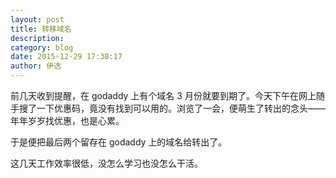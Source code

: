 ```yaml
---
layout: post
title: 转移域名
description: 
category: blog
date: 2015-12-29 17:38:17
author: 伊迭
---
```


前几天收到提醒，在 godaddy 上有个域名 3 月份就要到期了。今天下午在网上随手搜了一下优惠码，竟没有找到可以用的。浏览了一会，便萌生了转出的念头——年年岁岁找优惠，也是心累。

于是便把最后两个留存在 godaddy 上的域名给转出了。

这几天工作效率很低，没怎么学习也没怎么干活。